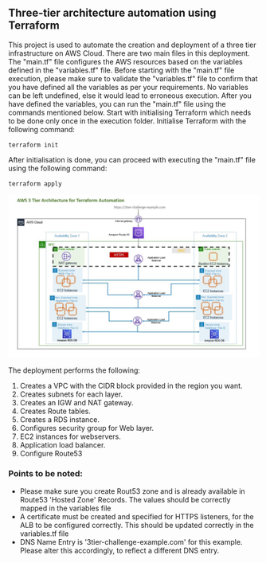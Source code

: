 ## Three-tier architecture automation using Terraform

This project is used to automate the creation and deployment of a three tier infrastructure on AWS Cloud. There are two main files in this deployment. The "main.tf" file configures the AWS resources based on the variables defined in the "variables.tf" file. Before starting with the "main.tf" file execution, please make sure to validate the "variables.tf" file to confirm that you have defined all the variables as per your requirements. No variables can be left undefined, else it would lead to erroneous execution. After you have defined the variables, you can run the "main.tf" file using the commands mentioned below. Start with initialising Terraform which needs to be done only once in the execution folder. Initialise Terraform with the following command:
```
terraform init
```
After initialisation is done, you can proceed with executing the "main.tf" file using the following command:
```
terraform apply
```


![alt text](https://github.com/gdb-gopa/challenge/blob/main/Challenge-1_3-Tier/3-Tier-Architecture_AWS.JPG)

The deployment performs the following:
1. Creates a VPC with the CIDR block provided in the region you want.
2. Creates subnets for each layer.
3. Creates an IGW and NAT gateway.
4. Creates Route tables.
5. Creates a RDS instance.
6. Configures security group for Web layer.
7. EC2 instances for webservers.
8. Application load balancer.
9. Configure Route53

### Points to be noted: 
- Please make sure you create Rout53 zone and is already available in Route53 'Hosted  Zone' Records. The values should be correctly mapped in the variables file
- A certificate must be created and specified for HTTPS listeners, for the ALB to be configured correctly. This should be updated correctly in the variables.tf file
- DNS Name Entry is '3tier-challenge-example.com' for this example. Please alter this accordingly, to reflect a different DNS entry.









